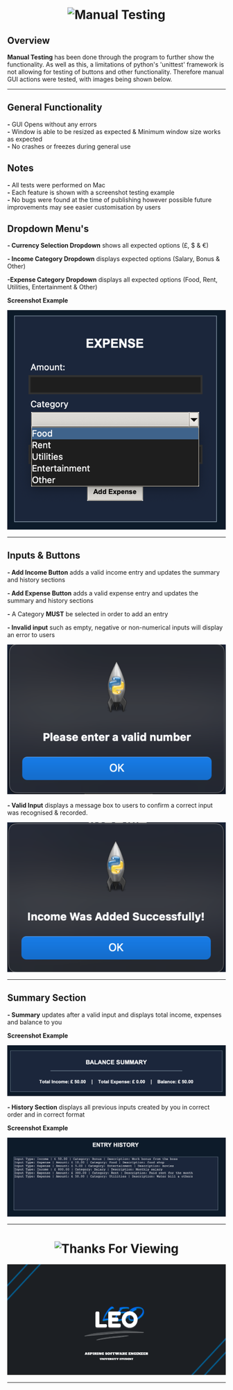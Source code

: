 <div align="center">
  <h1>
    <img src="https://readme-typing-svg.herokuapp.com?font=Fira+Code&size=28&duration=4000&pause=1000&center=true&color=0095FF&width=435&lines=Manual+Testing" alt="Manual Testing" />
  </h1>
</div>

## Overview
**Manual Testing** has been done through the program to further show the functionality. As well as this, a limitations of python's 'unittest' framework is not allowing for testing of buttons and other functionality. Therefore manual GUI actions were tested, with images being shown below.
<hr>

## General Functionality
**-** GUI Opens without any errors <br>
**-** Window is able to be resized as expected & Minimum window size works as expected <br>
**-** No crashes or freezes during general use <br>


## Notes
**-** All tests were performed on Mac <br>
**-** Each feature is shown with a screenshot testing example <br>
**-** No bugs were found at the time of publishing however possible future improvements may see easier customisation by users

## Dropdown Menu's
**- Currency Selection Dropdown** shows all expected options (£, $ & €)

**- Income Category Dropdown** displays expected options (Salary, Bonus & Other)

**-Expense Category Dropdown** displays all expected options (Food, Rent, Utilities, Entertainment & Other)

**Screenshot Example**

<img src="testing-images/dropdown-test.png">

<hr>

## Inputs & Buttons

**- Add Income Button** adds a valid income entry and updates the summary and history sections

**- Add Expense Button** adds a valid expense entry and updates the summary and history sections

**-** A Category **MUST** be selected in order to add an entry

**- Invalid input** such as empty, negative or non-numerical inputs will display an error to users

<img src="testing-images/invalid-input-error.png">

**- Valid Input** displays a message box to users to confirm a correct input was recognised & recorded.

<img src="testing-images/valid-input.png">
<hr>

## Summary Section
**- Summary** updates after a valid input and displays total income, expenses and balance to you

**Screenshot Example**

<img src="testing-images/entry-test.png">

**- History Section** displays all previous inputs created by you in correct order and in correct format

**Screenshot Example**

<img src="testing-images/history-test.png">
<hr>

<div align="center">
  <h1>
    <img src="https://readme-typing-svg.herokuapp.com?font=Fira+Code&size=28&duration=4000&pause=1000&center=true&color=0095FF&width=435&lines=Thank+You+For+Viewing+:)" alt="Thanks For Viewing" />
  </h1>
</div>

<img src="testing-images/gitbanner.png"> <hr>